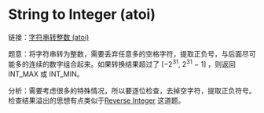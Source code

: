# String to Integer (atoi)

链接：[字符串转整数 (atoi)](https://leetcode-cn.com/problems/string-to-integer-atoi/description/)

题意：将字符串转为整数，需要丢弃任意多的空格字符，提取正负号，与后面尽可能多的连续的数字组合起来。如果转换结果超过了  [−2<sup>31</sup>,  2<sup>31</sup> − 1] ，则返回  INT_MAX 或  INT_MIN。

分析：需要考虑很多的特殊情况，所以要逐位检查，去掉空字符，提取正负符号。检查结果溢出的思想有点类似于[Reverse Integer](../ReverseInteger/Reverse.java) 这道题。



